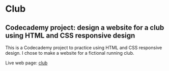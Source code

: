 # Club
## Codecademy project: design a website for a club using HTML and CSS responsive design

This is a Codecademy project to practice using HTML and CSS responsive design. I chose to make a website for a fictional running club.

Live web page: [club](https://anniemcmahon.github.io/club/)

